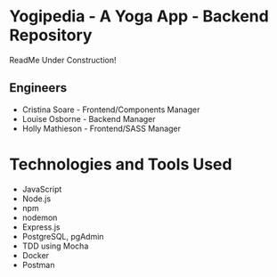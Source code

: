 # Yogipedia - A Yoga App - Backend Repository
ReadMe Under Construction! 

## Engineers

- Cristina Soare - Frontend/Components Manager
- Louise Osborne - Backend Manager
- Holly Mathieson - Frontend/SASS Manager

# Technologies and Tools Used
- JavaScript
- Node.js
- npm
- nodemon
- Express.js
- PostgreSQL, pgAdmin
- TDD using Mocha
- Docker
- Postman



